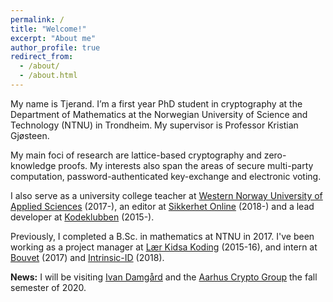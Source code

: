 ```yaml
---
permalink: /
title: "Welcome!"
excerpt: "About me"
author_profile: true
redirect_from:
  - /about/
  - /about.html
---
```


My name is Tjerand. I’m a first year PhD student in cryptography at the Department of Mathematics at the Norwegian University of Science and Technology (NTNU) in Trondheim. My supervisor is Professor Kristian Gjøsteen.

My main foci of research are lattice-based cryptography and zero-knowledge proofs. My interests also span the areas of secure multi-party computation, password-authenticated key-exchange and electronic voting.

 I also serve as a university college teacher at [Western Norway University of Applied Sciences](https://www.hvl.no/en) (2017-), an editor at [Sikkerhet Online](https://www.sikkerhet.online/author/tjerand-silde) (2018-) and a lead developer at [Kodeklubben](http://oppgaver.kidsakoder.no) (2015-).

 Previously, I completed a B.Sc. in mathematics at NTNU in 2017. I've been working as a project manager at [Lær Kidsa Koding](https://www.kidsakoder.no) (2015-16), and intern at [Bouvet](https://en.bouvet.no) (2017) and [Intrinsic-ID](https://www.intrinsic-id.com) (2018).

 **News:** I will be visiting [Ivan Damgård](https://users-cs.au.dk/~ivan) and the [Aarhus Crypto Group](https://cs.au.dk/research/cryptography-and-security) the fall semester of 2020.
